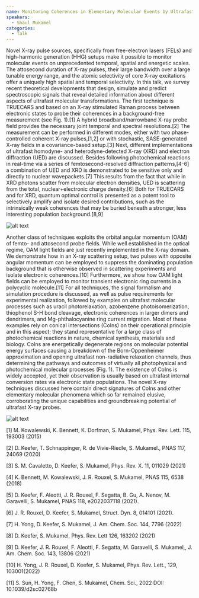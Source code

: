 ```yaml
---
name: Monitoring Coherences in Elementary Molecular Events by Ultrafast Nonlinear X-ray Spectroscopy
speakers:
  - Shaul Mukamel
categories:
  - Talk
---
```

Novel X-ray pulse sources, specifically from free-electron lasers (FELs) and high-harmonic generation (HHG) setups make it possible to monitor molecular events on unprecedented temporal, spatial and energetic scales. The attosecond duration of X-ray pulses, their large bandwidth over a large tunable energy range, and the atomic selectivity of core X-ray excitations offer a uniquely high spatial and temporal selectivity. In this talk, we survey recent theoretical developments that design, simulate and predict spectroscopic signals that reveal detailed information about different aspects of ultrafast molecular transformations. The first technique is TRUECARS and based on an X-ray stimulated Raman process between electronic states to probe their coherences in a background-free measurement (see Fig. 1).[1] A hybrid broadband/narrowband X-ray probe field provides the necessary joint temporal and spectral resolutions.[2] The measurement can be performed in different modes, either with two phase-controlled coherent X-ray pulses,[1,2] or with stochastic, SASE-generated X-ray fields in a covariance-based setup.[3] Next, different implementations of ultrafast homodyne- and heterodyne-detected X-ray (XRD) and electron diffraction (UED) are discussed. Besides following photochemical reactions in real-time via a series of femtosecond-resolved diffraction patterns,[4-6] a combination of UED and XRD is demonstrated to be sensitive only and directly to nuclear wavepackets.[7] This results from the fact that while in XRD photons scatter from molecular electron densities, UED is scattering from the total, nuclear+electronic charge density.[6] Both for TRUECARS and for XRD, quantum optimal control is presented as a potent tool to selectively amplify and isolate desired contributions, such as the intrinsically weak coherences that may be buried beneath a stronger, less interesting population background.[8,9]

![alt text](../../assets/speakers_figures/shaulMukamel1.png)

Another class of techniques exploits the orbital angular momentum (OAM) of femto- and attosecond probe fields. While well established in the optical regime, OAM light fields are just recently implemented in the X-ray domain. We demonstrate how in an X-ray scattering setup, two pulses with opposite angular momentum can be employed to suppress the dominating population background that is otherwise observed in scattering experiments and isolate electronic coherences.[10] Furthermore, we show how OAM light fields can be employed to monitor transient electronic ring currents in a polycyclic molecule.[11] For all techniques, the signal formalism and simulation procedure is discussed, as well as pulse requirements for experimental realization, followed by examples on ultrafast molecular processes such as uracil photorelaxation, azobenzene photoisomerization, thiophenol S-H bond cleavage, electronic coherences in larger dimers and dendrimers, and Mg-phthalocyanine ring current migration. Most of these examples rely on conical intersections (CoIns) on their operational principle and in this aspect; they stand representative for a large class of photochemical reactions in nature, chemical synthesis, materials and biology. CoIns are energetically degenerate regions on molecular potential energy surfaces causing a breakdown of the Born-Oppenheimer approximation and opening ultrafast non-radiative relaxation channels, thus determining the pathways and outcomes of virtually all photophysical and photochemical molecular processes (Fig. 1). The existence of CoIns is widely accepted, yet their observation is usually based on ultrafast internal conversion rates via electronic state populations. The novel X-ray techniques discussed here contain direct signatures of CoIns and other elementary molecular phenomena which so far remained elusive, corroborating the unique capabilities and groundbreaking potential of ultrafast X-ray probes. 

![alt text](../../assets/speakers_figures/shaulMukamel2.png)

[1] M. Kowalewski, K. Bennett, K. Dorfman, S. Mukamel, Phys. Rev. Lett. 115, 193003 (2015)

[2] D. Keefer, T. Schnappinger, R. de Vivie-Riedle, S. Mukamel., PNAS 117, 24069 (2020) 

[3] S. M. Cavaletto, D. Keefer, S. Mukamel, Phys. Rev. X. 11, 011029 (2021)

[4] K. Bennett, M. Kowalewski, J. R. Rouxel, S. Mukamel, PNAS 115, 6538 (2018)

[5] D. Keefer, F. Aleotti, J. R. Rouxel, F. Segatta, B. Gu, A. Nenov, M. Garavelli, S. Mukamel, PNAS 118, e2022037118 (2021).

[6] J. R. Rouxel, D. Keefer, S. Mukamel, Struct. Dyn. 8, 014101 (2021).

[7] H. Yong, D. Keefer, S. Mukamel, J. Am. Chem. Soc. 144, 7796 (2022)

[8] D. Keefer, S. Mukamel, Phys. Rev. Lett 126, 163202 (2021) 

[9] D. Keefer, J. R. Rouxel, F. Aleotti, F. Segatta, M. Garavelli, S. Mukamel,, J. Am. Chem. Soc. 143, 13806 (2021) 

[10] H. Yong, J. R. Rouxel, D. Keefer, S. Mukamel, Phys. Rev. Lett., 129, 103001(2022)

[11] S. Sun, H. Yong, F. Chen, S. Mukamel, Chem. Sci., 2022   DOI: 10.1039/d2sc02768b